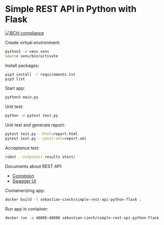 # Simple REST API in Python with Flask

[![BCH compliance](https://bettercodehub.com/edge/badge/sebastianczech/simple-rest-api-python-flask?branch=master)](https://bettercodehub.com/)

Create virtual environment:

```bash
python3 -m venv venv 
source venv/bin/activate      
```

Install packages:

```bash
pip3 install -r requirements.txt      
pip3 list
```

Start app:

```bash
python3 main.py  
```

Unit test:

```bash
python -m pytest test.py
```

Unit test and generate report:

```bash
pytest test.py --html=report.html 
pytest test.py --junit-xml=report.xml 
```

Acceptance test:

```bash
robot --outputdir results atest/ 
```

Documents about REST API:
* [Connexion](https://github.com/zalando/connexion)
* [Swagger UI](http://0.0.0.0:48080/api/ui/)

Containerizing app:

```bash
docker build -t sebastian-czech/simple-rest-api-python-flask .
```

Run app in container:

```bash
docker run -p 48080:48080 sebastian-czech/simple-rest-api-python-flask
```